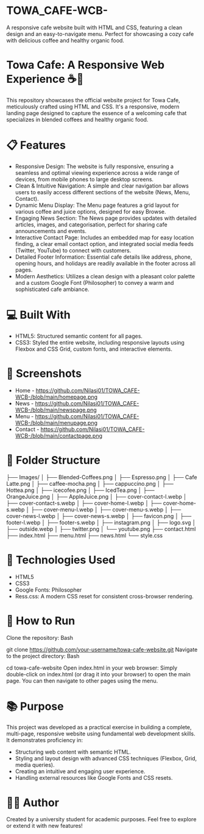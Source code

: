 # TOWA_CAFE-WCB-
A responsive cafe website built with HTML and CSS, featuring a clean design and an easy-to-navigate menu. Perfect for showcasing a cozy cafe with delicious coffee and healthy organic food.

# Towa Cafe: A Responsive Web Experience ☕🍰
This repository showcases the official website project for Towa Cafe, meticulously crafted using HTML and CSS. It's a responsive, modern landing page designed to capture the essence of a welcoming cafe that specializes in blended coffees and healthy organic food.

# 📋 Features
- Responsive Design: The website is fully responsive, ensuring a seamless and optimal viewing experience across a wide range of devices, from mobile phones to large desktop screens.
- Clean & Intuitive Navigation: A simple and clear navigation bar allows users to easily access different sections of the website (News, Menu, Contact).
- Dynamic Menu Display: The Menu page features a grid layout for various coffee and juice options, designed for easy Browse.
- Engaging News Section: The News page provides updates with detailed articles, images, and categorisation, perfect for sharing cafe announcements and events.
- Interactive Contact Page: Includes an embedded map for easy location finding, a clear email contact option, and integrated social media feeds (Twitter, YouTube) to connect with customers.
- Detailed Footer Information: Essential cafe details like address, phone, opening hours, and holidays are readily available in the footer across all pages.
- Modern Aesthetics: Utilizes a clean design with a pleasant color palette and a custom Google Font (Philosopher) to convey a warm and sophisticated cafe ambiance.

# 💻 Built With
- HTML5: Structured semantic content for all pages.
- CSS3: Styled the entire website, including responsive layouts using Flexbox and CSS Grid, custom fonts, and interactive elements.

# 📸 Screenshots
- Home - https://github.com/Nilasi01/TOWA_CAFE-WCB-/blob/main/homepage.png
- News - https://github.com/Nilasi01/TOWA_CAFE-WCB-/blob/main/newspage.png
- Menu - https://github.com/Nilasi01/TOWA_CAFE-WCB-/blob/main/menupage.png
- Contact - https://github.com/Nilasi01/TOWA_CAFE-WCB-/blob/main/contactpage.png

# 📂 Folder Structure
├── Images/
│   ├── Blended-Coffees.png
│   ├── Espresso.png
│   ├── Cafe Latte.png
│   ├── caffee-mocha.png
│   ├── cappuccino.png
│   ├── Hottea.png
│   ├── icecofee.png
│   ├── IcedTea.png
│   ├── OrangeJuice.png
│   ├── AppleJuice.png
│   ├── cover-contact-l.webp
│   ├── cover-contact-s.webp
│   ├── cover-home-l.webp
│   ├── cover-home-s.webp
│   ├── cover-menu-l.webp
│   ├── cover-menu-s.webp
│   ├── cover-news-l.webp
│   ├── cover-news-s.webp
│   ├── favicon.png
│   ├── footer-l.webp
│   ├── footer-s.webp
│   ├── instagram.png
│   ├── logo.svg
│   ├── outside.webp
│   ├── twitter.png
│   └── youtube.png
├── contact.html
├── index.html
├── menu.html
├── news.html
└── style.css

# 📐 Technologies Used
- HTML5
- CSS3
- Google Fonts: Philosopher
- Ress.css: A modern CSS reset for consistent cross-browser rendering.

# 🚀 How to Run
Clone the repository:
Bash

git clone https://github.com/your-username/towa-cafe-website.git
Navigate to the project directory:
Bash

cd towa-cafe-website
Open index.html in your web browser: Simply double-click on index.html (or drag it into your browser) to open the main page. You can then navigate to other pages using the menu.

# 📚 Purpose
This project was developed as a practical exercise in building a complete, multi-page, responsive website using fundamental web development skills. It demonstrates proficiency in:

- Structuring web content with semantic HTML.
- Styling and layout design with advanced CSS techniques (Flexbox, Grid, media queries).
- Creating an intuitive and engaging user experience.
- Handling external resources like Google Fonts and CSS resets.

# 👩‍🎓 Author
Created by a university student for academic purposes.
Feel free to explore or extend it with new features!

